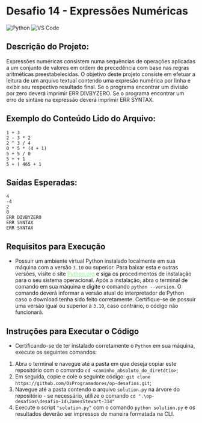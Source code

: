 # Desafio 14 - Expressões Numéricas
![Python](https://img.shields.io/badge/Python-512BD4?style=flat&logo=python&logoColor=yellow)
![VS Code](https://img.shields.io/badge/VScode-007ACC?style=flat&logo=visualstudiocode&logoColor=white)

## Descrição do Projeto:
Expressões numéricas consistem numa sequências de operações aplicadas a um conjunto de
valores em ordem de precedência com base nas regras aritméticas preestabelecidas.
O objetivo deste projeto consiste em efetuar a leitura de um arquivo textual contendo uma
expresão numérica por linha e exibir seu respectivo resultado final. Se o programa
encontrar um divisão por zero deverá imprimir ERR DIVBYZERO.
Se o programa encontrar um erro de sintaxe na expressão deverá imprimir ERR SYNTAX.

## Exemplo do Conteúdo Lido do Arquivo:
```
1 + 3
2 - 3 * 2
2 ^ 3 / 4
0 * 5 * (4 + 1)
5 + 5 / 0
5 + + 1
5 + ( 465 + 1
```
## Saídas Esperadas:
```
4
-4
2
0
ERR DIVBYZERO
ERR SYNTAX
ERR SYNTAX
```
## Requisitos para Execução
- Possuir um ambiente virtual Python instalado localmente em sua máquina com a
versão `3.10` ou superior.
    Para baixar esta e outras versões, visite o site
    <a target="_blank" href="https://www.python.org/downloads/" style="color: lightgreen">Python.org</a>
    e siga os procedimentos de instalação para o
    seu sistema operacional.
    Após a instalação, abra o terminal de comando em sua máquina e digite o comando
    `python --version`. O comando deverá informar a versão atual do interpretador de
    Python caso o download tenha sido feito corretamente. Certifique-se de possuir uma
    versão igual ou superior à `3.10`, caso contrário, o código não funcionará.

## Instruções para Executar o Código
- Certificando-se de ter instalado corretamente o `Python` em sua
máquina, execute os seguintes comandos:
1. Abra o terminal e navegue até a pasta em que deseja copiar este repositório com o
comando `cd <caminho_absoluto_do_diretótio>`;
2. Em seguida, copie e cole o seguinte código:
`git clone https://github.com/OsProgramadores/op-desafios.git`;
3. Navegue até a pasta contendo o arquivo `solution.py` na árvore do repositório - se
necessário, utilize o comando `cd ".\op-desafios\desafio-14\JamesStewart-314"`
4. Execute o script `"solution.py"` com o comando `python solution.py`
e os resultados deverão ser impressos de maneira formatada na CLI.
